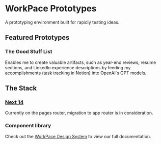 # WorkPace Prototypes

A prototyping environment built for rapidly testing ideas.

## Featured Prototypes

### The Good Stuff List

Enables me to create valuable artifacts, such as year-end reviews, resume sections, and LinkedIn experience descriptions by feeding my accomplishments (task tracking in Notion) into OpenAI's GPT models.

## The Stack

### [Next 14](https://nextjs.org/docs/pages)

Currently on the pages router, migration to app router is in consideration.

### Component library

Check out the [WorkPace Design System](https://workpace.dev) to view our full documentation.
